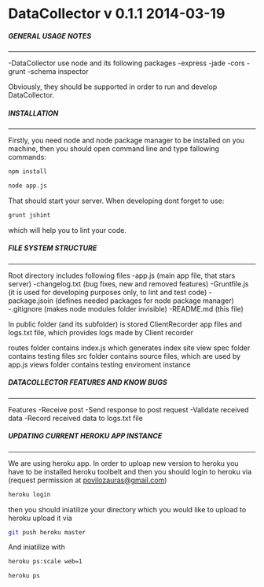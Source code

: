 DataCollector v 0.1.1 2014-03-19
=============

##### GENERAL USAGE NOTES
--------------------------------------

-DataCollector use node and its following packages
  -express
  -jade
  -cors
  -grunt
  -schema inspector
  
Obviously, they should be supported in order to run and develop DataCollector.

##### INSTALLATION
--------------------------------------

Firstly, you need node and node package manager to be installed on you machine, then you should open command line and type fallowing commands:
```bash
npm install
```
```bash
node app.js
```
That should start your server.
When developing dont forget to use:
```bash
grunt jshint
```
which will help you to lint your code.

##### FILE SYSTEM STRUCTURE
--------------------------------------

Root directory includes following files 
  -app.js (main app file, that stars server)
  -changelog.txt (bug fixes, new and removed features)
  -Gruntfile.js (it is used for developing purposes only, to lint and test code)
  -package.jsoin (defines needed packages for node package manager)
  -.gitignore (makes node modules folder invisible)
  -README.md (this file)
  
In public folder (and its subfolder) is stored ClientRecorder app files and logs.txt file, which provides logs made by Client recorder

routes folder contains index.js which generates index site view
spec folder contains testing files
src folder contains source files, which are used by app.js
views folder contains testing enviroment instance

##### DATACOLLECTOR FEATURES AND KNOW BUGS
--------------------------------------

Features
  -Receive post 
  -Send response to post request
  -Validate received data
  -Record received data to logs.txt file
  
##### UPDATING CURRENT HEROKU APP INSTANCE
--------------------------------------

We are using heroku app. In order to uploap new version to heroku you have to be installed heroku toolbelt and then you should login to heroku via
(request permission at povilozauras@gmail.com)

```bash
heroku login
```


then you should iniatilize your directory which you would like to upload to heroku upload it via

```bash
git push heroku master
```

And iniatilize with

```bash
heroku ps:scale web=1
```
```bash
heroku ps
```

